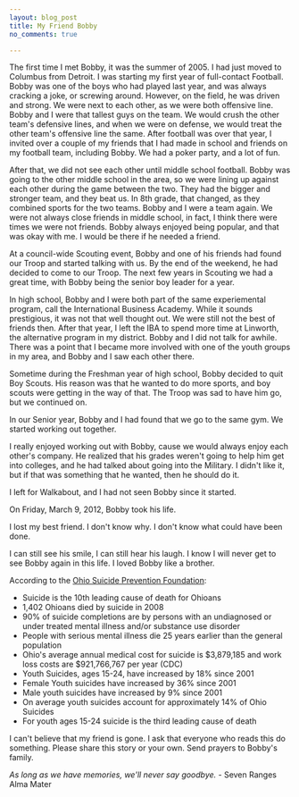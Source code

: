 ```yaml
---
layout: blog_post
title: My Friend Bobby
no_comments: true

---
```


The first time I met Bobby, it was the summer of 2005. I had just moved to
Columbus from Detroit. I was starting my first year of full-contact Football.
Bobby was one of the boys who had played last year, and was always cracking a
joke, or screwing around. However, on the field, he was driven and strong. We
were next to each other, as we were both offensive line. Bobby and I were that
tallest guys on the team. We would crush the other team's defensive lines, and
when we were on defense, we would treat the other team's offensive line the
same. After football was over that year, I invited over a couple of my friends
that I had made in school and friends on my football team, including Bobby. We
had a poker party, and a lot of fun.

After that, we did not see each other until middle school football. Bobby was
going to the other middle school in the area, so we were lining up against each
other during the game between the two. They had the bigger and stronger team,
and they beat us. In 8th grade, that changed, as they combined sports for the
two teams. Bobby and I were a team again. We were not always close friends in
middle school, in fact, I think there were times we were not friends. Bobby
always enjoyed being popular, and that was okay with me. I would be there if he
needed a friend.

At a council-wide Scouting event, Bobby and one of his friends had found our
Troop and started talking with us. By the end of the weekend, he had decided to
come to our Troop. The next few years in Scouting we had a great time, with Bobby
being the senior boy leader for a year.

In high school, Bobby and I were both part of the same experiemental program,
call the International Business Academy. While it sounds prestigious, it was not
that well thought out. We were still not the best of friends then. After that
year, I left the IBA to spend more time at Linworth, the alternative program in
my district. Bobby and I did not talk for awhile. There was a point that I became
more involved with one of the youth groups in my area, and Bobby and I saw each
other there.

Sometime during the Freshman year of high school, Bobby decided to quit Boy
Scouts. His reason was that he wanted to do more sports, and boy scouts were
getting in the way of that. The Troop was sad to have him go, but we continued
on.

In our Senior year, Bobby and I had found that we go to the same gym. We started
working out together.

I really enjoyed working out with Bobby, cause we would always enjoy each other's
company. He realized that his grades weren't going to help him get into
colleges, and he had talked about going into the Military. I didn't like it, but
if that was something that he wanted, then he should do it.

I left for Walkabout, and I had not seen Bobby since it started.

On Friday, March 9, 2012, Bobby took his life.

I lost my best friend. I don't know why. I don't know what could have been done.

I can still see his smile, I can still hear his laugh. I know I will never get
to see Bobby again in this life. I loved Bobby like a brother.

According to the [Ohio Suicide Prevention Foundation](http://www.ohiospf.org/index.php):

- Suicide is the 10th leading cause of death for Ohioans
- 1,402 Ohioans died by suicide in 2008
- 90% of suicide completions are by persons with an undiagnosed or under treated mental illness
  and/or substance use disorder
- People with serious mental illness die 25 years earlier than the general population
- Ohio's average annual medical cost for suicide is $3,879,185 and work loss costs are $921,766,767
  per year (CDC)
- Youth Suicides, ages 15-24, have increased by 18% since 2001
- Female Youth suicides have increased by 36% since 2001
- Male youth suicides have increased by 9% since 2001
- On average youth suicides account for approximately 14% of Ohio Suicides
- For youth ages 15-24 suicide is the third leading cause of death

I can't believe that my friend is gone. I ask that everyone who reads this do
something. Please share this story or your own. Send prayers to Bobby's family.

_As long as we have memories, we'll never say goodbye._ - Seven Ranges Alma
Mater
